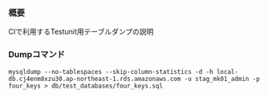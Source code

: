 ### 概要
CIで利用するTestunit用テーブルダンプの説明

### Dumpコマンド
```
mysqldump --no-tablespaces --skip-column-statistics -d -h local-db.cj4enm8xzu30.ap-northeast-1.rds.amazonaws.com -u stag_mk01_admin -p four_keys > db/test_databases/four_keys.sql
```
